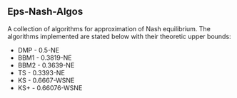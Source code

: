 ## Eps-Nash-Algos

A collection of algorithms for approximation of Nash equilibrium. The algorithms
implemented are stated below with their theoretic upper bounds:

- DMP - 0.5-NE
- BBM1 - 0.3819-NE
- BBM2 - 0.3639-NE
- TS - 0.3393-NE
- KS - 0.6667-WSNE
- KS+ - 0.66076-WSNE
